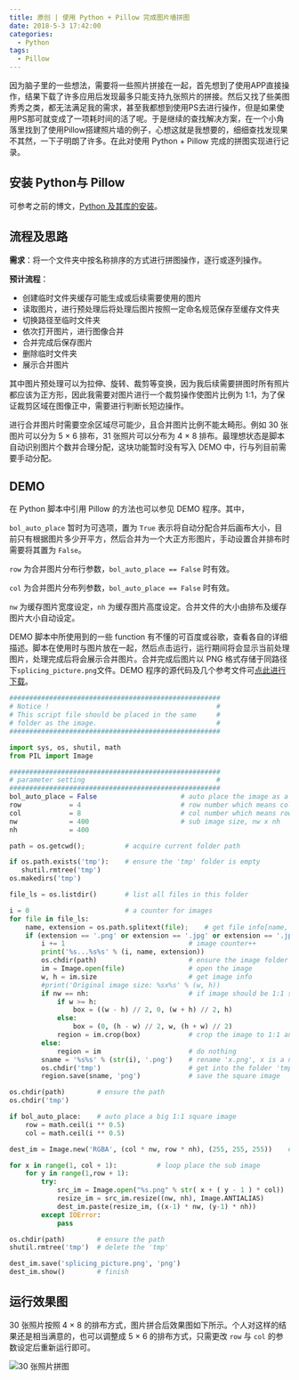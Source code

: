 ```yaml
---
title: 原创 | 使用 Python + Pillow 完成图片墙拼图
date: 2018-5-3 17:42:00
categories:
  - Python
tags:
  - Pillow
---
```


因为脑子里的一些想法，需要将一些照片拼接在一起，首先想到了使用APP直接操作，结果下载了许多应用后发现最多只能支持九张照片的拼接。然后又找了些美图秀秀之类，都无法满足我的需求，甚至我都想到使用PS去进行操作，但是如果使用PS那可就变成了一项耗时间的活了呢。于是继续的查找解决方案，在一个小角落里找到了使用Pillow搭建照片墙的例子，心想这就是我想要的，细细查找发现果不其然，一下子明朗了许多。在此对使用 Python + Pillow 完成的拼图实现进行记录。



<!--more-->

## 安装 Python与 Pillow

可参考之前的博文，[Python 及其库的安装](http://www.airbird.info/2018/sw-python-install/)。



## 流程及思路

**需求**：将一个文件夹中按名称排序的方式进行拼图操作，逐行或逐列操作。

**预计流程**：

* 创建临时文件夹缓存可能生成或后续需要使用的图片
* 读取图片，进行预处理后将处理后图片按照一定命名规范保存至缓存文件夹
* 切换路径至临时文件夹
* 依次打开图片，进行图像合并
* 合并完成后保存图片
* 删除临时文件夹
* 展示合并图片

其中图片预处理可以为拉伸、旋转、裁剪等变换，因为我后续需要拼图时所有照片都应该为正方形，因此我需要对图片进行一个裁剪操作使图片比例为 1:1，为了保证裁剪区域在图像正中，需要进行判断长短边操作。

进行合并图片时需要空余区域尽可能少，且合并图片比例不能太畸形。例如 30 张图片可以分为 5 × 6 排布，31 张照片可以分布为 4 × 8 排布。最理想状态是脚本自动识别图片个数并合理分配，这块功能暂时没有写入 DEMO 中，行与列目前需要手动分配。

## DEMO

在 Python 脚本中引用 Pillow 的方法也可以参见 DEMO 程序。其中，

`bol_auto_place` 暂时为可选项，置为 `True` 表示将自动分配合并后画布大小，目前只有根据图片多少开平方，然后合并为一个大正方形图片，手动设置合并排布时需要将其置为 `False`。

`row` 为合并图片分布行参数，`bol_auto_place == False` 时有效。

`col` 为合并图片分布列参数，`bol_auto_place == False` 时有效。

`nw` 为缓存图片宽度设定，`nh` 为缓存图片高度设定。合并文件的大小由排布及缓存图片大小自动设定。



DEMO 脚本中所使用到的一些 function 有不懂的可百度或谷歌，查看各自的详细描述。脚本在使用时与图片放在一起，然后点击运行，运行期间将会显示当前处理图片，处理完成后将会展示合并图片。合并完成后图片以 PNG 格式存储于同路径下`splicing_picture.png`文件。DEMO 程序的源代码及几个参考文件可[点此进行下载](https://airbird-1252162485.cos.ap-shanghai.myqcloud.com/20180503-sw-python-pillow-pintu.zip)。

```python
#####################################################
# Notice !                                          #
# This script file should be placed in the same     #
# folder as the image.                              #
#####################################################

import sys, os, shutil, math
from PIL import Image

#####################################################
# parameter setting                                 #
#####################################################
bol_auto_place = False                     # auto place the image as a squared image， if 'True', ignore var 'row' and 'col' below
row            = 4                         # row number which means col number images per row
col            = 8                         # col number which means row number images per col
nw             = 400                       # sub image size, nw x nh
nh             = 400

path = os.getcwd();          # acquire current folder path

if os.path.exists('tmp'):    # ensure the 'tmp' folder is empty
   shutil.rmtree('tmp')
os.makedirs('tmp')

file_ls = os.listdir()       # list all files in this folder

i = 0                        # a counter for images
for file in file_ls:
	name, extension = os.path.splitext(file);    # get file info[name, extension]
	if (extension == '.png' or extension == '.jpg' or extension == '.jpeg') and name != 'splicing_picture':    # select the image
		i += 1                               # image counter++
		print('%s...%s%s' % (i, name, extension))
		os.chdir(path)                       # ensure the image folder in every loop
		im = Image.open(file)                # open the image
		w, h = im.size                       # get image info
		#print('Original image size: %sx%s' % (w, h))
		if nw == nh:                         # if image should be 1:1 size
			if w >= h:
				box = ((w - h) // 2, 0, (w + h) // 2, h)
			else:
				box = (0, (h - w) // 2, w, (h + w) // 2)
			region = im.crop(box)            # crop the image to 1:1 and keep center region
		else:
			region = im                      # do nothing
		sname = '%s%s' % (str(i), '.png')    # rename 'x.png', x is a number from 1 to N
		os.chdir('tmp')                      # get into the folder 'tmp'
		region.save(sname, 'png')            # save the square image

os.chdir(path)        # ensure the path
os.chdir('tmp')

if bol_auto_place:    # auto place a big 1:1 square image 
	row = math.ceil(i ** 0.5)
	col = math.ceil(i ** 0.5)

dest_im = Image.new('RGBA', (col * nw, row * nh), (255, 255, 255))    # the image size of splicing image, background color is white

for x in range(1, col + 1):          # loop place the sub image
	for y in range(1,row + 1):
		try:
			src_im = Image.open("%s.png" % str( x + ( y - 1 ) * col))  # open files in order
			resize_im = src_im.resize((nw, nh), Image.ANTIALIAS)       # resize again
			dest_im.paste(resize_im, ((x-1) * nw, (y-1) * nh))         # paste to dest_im
		except IOError:
			pass

os.chdir(path)        # ensure the path
shutil.rmtree('tmp')  # delete the 'tmp'

dest_im.save('splicing_picture.png', 'png')
dest_im.show()        # finish

```

## 运行效果图

30 张照片按照 4 × 8 的排布方式，图片拼合后效果图如下所示。个人对这样的结果还是相当满意的，也可以调整成 5 × 6 的排布方式，只需更改 `row` 与 `col` 的参数设定后重新运行即可。

![30 张照片拼图](https://airbird-1252162485.cos.ap-shanghai.myqcloud.com/20180503-sw-python-pillow-pintu.png)